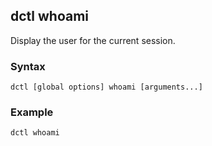 ## dctl whoami

Display the user for the current session.

### Syntax

    dctl [global options] whoami [arguments...]

### Example

    dctl whoami

